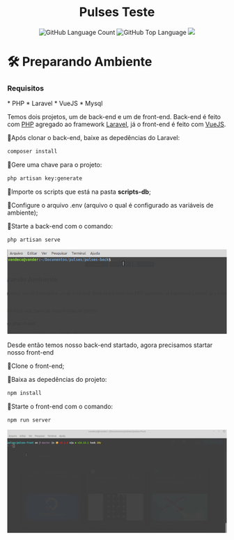 <h1 align="center"> Pulses Teste </h1>

<div align="center">
  <img alt="GitHub Language Count" src="https://img.shields.io/github/languages/count/vandermnt/pulses" />
  <img alt="GitHub Top Language" src="https://img.shields.io/github/languages/top/vandermnt/pulses" />
  <a href="https://www.linkedin.com/in/vanderson-mantovani/">
    <img src="https://img.shields.io/badge/LinkedIn-blue?style=flat&logo=linkedin&labelColor=blue" />
  </a>
</div>

<h1>🛠 Preparando Ambiente </h1>

<h3> Requisitos </h3>
* PHP
* Laravel
* VueJS
* Mysql

Temos dois projetos, um de back-end e um de front-end. 
Back-end é feito com <a href="https://www.php.net/manual/pt_BR/intro-whatis.php">PHP</a> agregado ao framework <a href="https://laravel.com/">Laravel</a>, já o front-end é feito com <a href="https://vuejs.org/">VueJS</a>.
<p>🔹Após clonar o back-end, baixe as depedências do Laravel:</p>

~~~html
composer install
~~~

<p>🔹Gere uma chave para o projeto:</p>

~~~html
php artisan key:generate
~~~

<p>🔹Importe os scripts que está na pasta <b>scripts-db</b>;</p>
<p>🔹Configure o arquivo .env (arquivo o qual é configurado as variáveis de ambiente); </p>
<p>🔹Starte a back-end com o comando:

~~~html
php artisan serve
~~~

<img src="api">

<p> Desde então temos nosso back-end startado, agora precisamos startar nosso front-end </p>
<p>🔹Clone o front-end;</p>
<p>🔹Baixa as depedências do projeto: </p>

~~~html
npm install
~~~

<p>🔹Starte o front-end com o comando:
  
~~~html
npm run server
~~~

<img src="front.gif">


